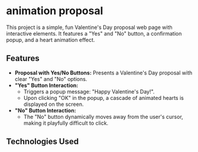 # animation proposal
This project is a simple, fun Valentine's Day proposal web page with interactive elements. It features a "Yes" and "No" button, a confirmation popup, and a heart animation effect.

## Features
* **Proposal with Yes/No Buttons:** Presents a Valentine's Day proposal with clear "Yes" and "No" options.
* **"Yes" Button Interaction:**
    * Triggers a popup message: "Happy Valentine's Day!".
    * Upon clicking "OK" in the popup, a cascade of animated hearts is displayed on the screen.
* **"No" Button Interaction:**
    * The "No" button dynamically moves away from the user's cursor, making it playfully difficult to click.

## Technologies Used

